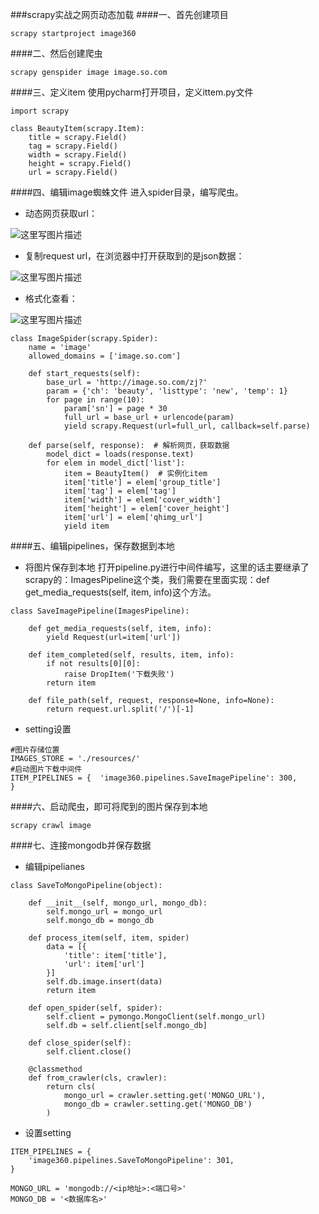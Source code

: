 ﻿###scrapy实战之网页动态加载
####一、首先创建项目
```
scrapy startproject image360
```
####二、然后创建爬虫
```
scrapy genspider image image.so.com
```
####三、定义item
使用pycharm打开项目，定义ittem.py文件
```
import scrapy

class BeautyItem(scrapy.Item):
    title = scrapy.Field()
    tag = scrapy.Field()
    width = scrapy.Field()
    height = scrapy.Field()
    url = scrapy.Field()
```
####四、编辑image蜘蛛文件
进入spider目录，编写爬虫。
* 动态网页获取url：

![这里写图片描述](https://img-blog.csdn.net/20180609142609127?watermark/2/text/aHR0cHM6Ly9ibG9nLmNzZG4ubmV0L3dlaXhpbl80MTc4MjA1MA==/font/5a6L5L2T/fontsize/400/fill/I0JBQkFCMA==/dissolve/70)

* 复制request url，在浏览器中打开获取到的是json数据：

![这里写图片描述](https://img-blog.csdn.net/20180609142807366?watermark/2/text/aHR0cHM6Ly9ibG9nLmNzZG4ubmV0L3dlaXhpbl80MTc4MjA1MA==/font/5a6L5L2T/fontsize/400/fill/I0JBQkFCMA==/dissolve/70)

* 格式化查看：

![这里写图片描述](https://img-blog.csdn.net/20180609142950203?watermark/2/text/aHR0cHM6Ly9ibG9nLmNzZG4ubmV0L3dlaXhpbl80MTc4MjA1MA==/font/5a6L5L2T/fontsize/400/fill/I0JBQkFCMA==/dissolve/70)

```
class ImageSpider(scrapy.Spider):
	name = 'image'
	allowed_domains = ['image.so.com']

	def start_requests(self):
		base_url = 'http://image.so.com/zj?'
		param = {'ch': 'beauty', 'listtype': 'new', 'temp': 1}
		for page in range(10):
			param['sn'] = page * 30
			full_url = base_url + urlencode(param)
            yield scrapy.Request(url=full_url, callback=self.parse)

    def parse(self, response):  # 解析网页，获取数据
        model_dict = loads(response.text)
        for elem in model_dict['list']:
            item = BeautyItem()  # 实例化item
            item['title'] = elem['group_title']
            item['tag'] = elem['tag']
            item['width'] = elem['cover_width']
            item['height'] = elem['cover_height']
            item['url'] = elem['qhimg_url']
            yield item
```
####五、编辑pipelines，保存数据到本地
* 将图片保存到本地
打开pipeline.py进行中间件编写，这里的话主要继承了scrapy的：ImagesPipeline这个类，我们需要在里面实现：def get_media_requests(self, item, info)这个方法。
```
class SaveImagePipeline(ImagesPipeline):

    def get_media_requests(self, item, info):
        yield Request(url=item['url'])

    def item_completed(self, results, item, info):
        if not results[0][0]:
            raise DropItem('下载失败')
        return item

    def file_path(self, request, response=None, info=None):
        return request.url.split('/')[-1]
```
* setting设置
```
#图片存储位置
IMAGES_STORE = './resources/'
#启动图片下载中间件
ITEM_PIPELINES = {  'image360.pipelines.SaveImagePipeline': 300,
}
```
####六、启动爬虫，即可将爬到的图片保存到本地
```
scrapy crawl image
```

####七、连接mongodb并保存数据
* 编辑pipelianes
```
class SaveToMongoPipeline(object):

	def __init__(self, mongo_url, mongo_db):
		self.mongo_url = mongo_url
		self.mongo_db = mongo_db

	def process_item(self, item, spider)
		data = [{
			'title': item['title'],
            'url': item['url']
		}]
		self.db.image.insert(data)
		return item

	def open_spider(self, spider):
		self.client = pymongo.MongoClient(self.mongo_url)
		self.db = self.client[self.mongo_db]

	def close_spider(self):
		self.client.close()
	
	@classmethod
	def from_crawler(cls, crawler):
		return cls(
			mongo_url = crawler.setting.get('MONGO_URL'),
			mongo_db = crawler.setting.get('MONGO_DB')
		)
```
* 设置setting
```
ITEM_PIPELINES = {
	'image360.pipelines.SaveToMongoPipeline': 301,
}

MONGO_URL = 'mongodb://<ip地址>:<端口号>'
MONGO_DB = '<数据库名>'
```